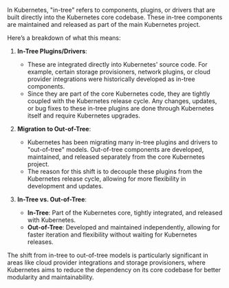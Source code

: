 In Kubernetes, "in-tree" refers to components, plugins, or drivers that are built directly into the Kubernetes core codebase. These in-tree components are maintained and released as part of the main Kubernetes project. 

Here’s a breakdown of what this means:

1. **In-Tree Plugins/Drivers**:
   - These are integrated directly into Kubernetes' source code. For example, certain storage provisioners, network plugins, or cloud provider integrations were historically developed as in-tree components.
   - Since they are part of the core Kubernetes code, they are tightly coupled with the Kubernetes release cycle. Any changes, updates, or bug fixes to these in-tree plugins are done through Kubernetes itself and require Kubernetes upgrades.

2. **Migration to Out-of-Tree**:
   - Kubernetes has been migrating many in-tree plugins and drivers to "out-of-tree" models. Out-of-tree components are developed, maintained, and released separately from the core Kubernetes project.
   - The reason for this shift is to decouple these plugins from the Kubernetes release cycle, allowing for more flexibility in development and updates.

3. **In-Tree vs. Out-of-Tree**:
   - **In-Tree**: Part of the Kubernetes core, tightly integrated, and released with Kubernetes.
   - **Out-of-Tree**: Developed and maintained independently, allowing for faster iteration and flexibility without waiting for Kubernetes releases.

The shift from in-tree to out-of-tree models is particularly significant in areas like cloud provider integrations and storage provisioners, where Kubernetes aims to reduce the dependency on its core codebase for better modularity and maintainability.
